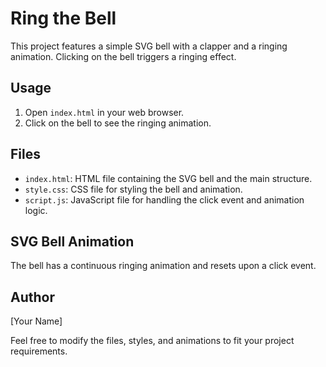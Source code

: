 # Ring the Bell

This project features a simple SVG bell with a clapper and a ringing animation. Clicking on the bell triggers a ringing effect.

## Usage

1. Open `index.html` in your web browser.
2. Click on the bell to see the ringing animation.

## Files

- `index.html`: HTML file containing the SVG bell and the main structure.
- `style.css`: CSS file for styling the bell and animation.
- `script.js`: JavaScript file for handling the click event and animation logic.

## SVG Bell Animation

The bell has a continuous ringing animation and resets upon a click event.

## Author

[Your Name]

Feel free to modify the files, styles, and animations to fit your project requirements.

